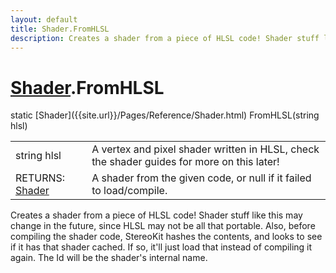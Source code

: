 ```yaml
---
layout: default
title: Shader.FromHLSL
description: Creates a shader from a piece of HLSL code! Shader stuff like this may change in the future, since HLSL may not be all that portable. Also, before compiling the shader code, StereoKit hashes the contents, and looks to see if it has that shader cached. If so, it'll just load that instead of compiling it again. The Id will be the shader's internal name.
---
```

# [Shader]({{site.url}}/Pages/Reference/Shader.html).FromHLSL

<div class='signature' markdown='1'>
static [Shader]({{site.url}}/Pages/Reference/Shader.html) FromHLSL(string hlsl)
</div>

|  |  |
|--|--|
|string hlsl|A vertex and pixel shader written in HLSL,              check the shader guides for more on this later!|
|RETURNS: [Shader]({{site.url}}/Pages/Reference/Shader.html)|A shader from the given code, or null if it failed to load/compile.|

Creates a shader from a piece of HLSL code! Shader stuff
like this may change in the future, since HLSL may not be all that
portable. Also, before compiling the shader code, StereoKit hashes
the contents, and looks to see if it has that shader cached. If
so, it'll just load that instead of compiling it again. The Id
will be the shader's internal name.



